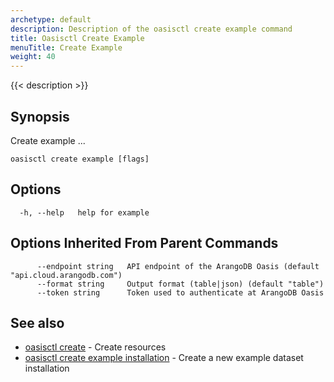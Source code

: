 ```yaml
---
archetype: default
description: Description of the oasisctl create example command
title: Oasisctl Create Example
menuTitle: Create Example
weight: 40
---
```

{{< description >}}
## Synopsis
Create example ...

```
oasisctl create example [flags]
```

## Options
```
  -h, --help   help for example
```

## Options Inherited From Parent Commands
```
      --endpoint string   API endpoint of the ArangoDB Oasis (default "api.cloud.arangodb.com")
      --format string     Output format (table|json) (default "table")
      --token string      Token used to authenticate at ArangoDB Oasis
```

## See also
* [oasisctl create](_index.md)	 - Create resources
* [oasisctl create example installation](create-example-installation.md)	 - Create a new example dataset installation

